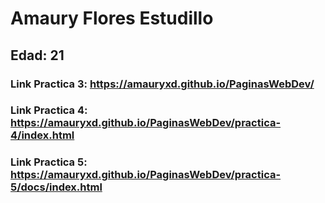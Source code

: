 # Amaury Flores Estudillo

## Edad: 21

### Link Practica 3: https://amauryxd.github.io/PaginasWebDev/

### Link Practica 4: https://amauryxd.github.io/PaginasWebDev/practica-4/index.html

### Link Practica 5: https://amauryxd.github.io/PaginasWebDev/practica-5/docs/index.html
